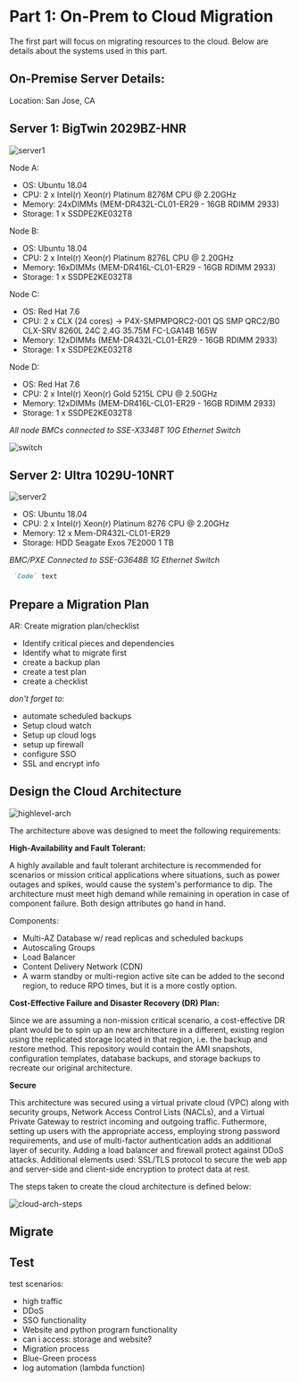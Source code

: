 # Part 1: On-Prem to Cloud Migration

The first part will focus on migrating resources to the cloud. Below are details about the systems used in this part.

## On-Premise Server Details:
Location: San Jose, CA

## **Server 1: BigTwin 2029BZ-HNR**

![server1](https://github.com/lizgarseeyah/-in-progress-Hybrid-Cloud-Project/blob/master/img/server1.png)

Node A:

- OS: Ubuntu 18.04
- CPU: 2 x Intel(r) Xeon(r) Platinum 8276M CPU @ 2.20GHz
- Memory: 24xDIMMs (MEM-DR432L-CL01-ER29 - 16GB RDIMM 2933)
- Storage: 1 x SSDPE2KE032T8

Node B:

- OS: Ubuntu 18.04
- CPU: 2 x Intel(r) Xeon(r) Platinum 8276L CPU @ 2.20GHz
- Memory: 16xDIMMs (MEM-DR416L-CL01-ER29 - 16GB RDIMM 2933)
- Storage: 1 x SSDPE2KE032T8

Node C:

- OS: Red Hat 7.6
- CPU: 2 x CLX (24 cores) -> P4X-SMPMPQRC2-001 QS SMP QRC2/B0 CLX-SRV 8260L 24C 2.4G 35.75M FC-LGA14B 165W
- Memory: 12xDIMMs (MEM-DR432L-CL01-ER29 - 16GB RDIMM 2933)
- Storage: 1 x SSDPE2KE032T8

Node D:

- OS: Red Hat 7.6
- CPU: 2 x Intel(r) Xeon(r) Gold 5215L CPU @ 2.50GHz
- Memory: 12xDIMMs (MEM-DR416L-CL01-ER29 - 16GB RDIMM 2933)
- Storage: 1 x SSDPE2KE032T8

_All node BMCs connected to SSE-X3348T 10G Ethernet Switch_

![switch](https://github.com/lizgarseeyah/-in-progress-Hybrid-Cloud-Project/blob/master/img/switch.png)

## **Server 2: Ultra 1029U-10NRT**

![server2](https://github.com/lizgarseeyah/-in-progress-Hybrid-Cloud-Project/blob/master/img/server2.jpg)

- OS: Ubuntu 18.04
- CPU: 2 x Intel(r) Xeon(r) Platinum 8276 CPU @ 2.20GHz
- Memory: 12 x Mem-DR432L-CL01-ER29
- Storage: HDD Seagate Exos 7E2000 1 TB

_BMC/PXE Connected to SSE-G3648B 1G Ethernet Switch_


```markdown
 `Code` text
```

## Prepare a Migration Plan

AR: Create migration plan/checklist

- Identify critical pieces and dependencies
- Identify what to migrate first
- create a backup plan
- create a test plan
- create a checklist

_don't forget to_:
- automate scheduled backups
- Setup cloud watch
- Setup up cloud logs
- setup up firewall
- configure SSO
- SSL and encrypt info


## Design the Cloud Architecture

![highlevel-arch](https://github.com/lizgarseeyah/-in-progress-Hybrid-Cloud-Project/blob/master/img/architecture-sketch.jpeg)

The architecture above was designed to meet the following requirements:

**High-Availability and Fault Tolerant:** 

A highly available and fault tolerant architecture is recommended for scenarios or mission critical applications where situations, such as power outages and spikes, would cause the system's performance to dip. The architecture must meet high demand while remaining in operation in case of component failure. Both design attributes go hand in hand. 

Components:
- Multi-AZ Database w/ read replicas and scheduled backups
- Autoscaling Groups
- Load Balancer
- Content Delivery Network (CDN)
- A warm standby or multi-region active site can be added to the second region, to reduce RPO times, but it is a more costly option.

**Cost-Effective Failure and Disaster Recovery (DR) Plan:**

Since we are assuming a non-mission critical scenario, a cost-effective DR plant would be to spin up an new architecture in a different, existing region using the replicated storage located in that region, i.e. the backup and restore method. This repository would contain the AMI snapshots, configuration templates, database backups, and storage backups to recreate our original architecture. 

**Secure**

This architecture was secured using a virtual private cloud (VPC) along with security groups, Network Access Control Lists (NACLs), and a Virtual Private Gateway to restrict incoming and outgoing traffic. Futhermore, setting up users with the appropriate access, employing strong password requirements, and use of multi-factor authentication adds an additional layer of security. Adding a load balancer and firewall protect against DDoS attacks. Additional elements used: SSL/TLS protocol to secure the web app and server-side and client-side encryption to protect data at rest.

The steps taken to create the cloud architecture is defined below:

![cloud-arch-steps](https://github.com/lizgarseeyah/-in-progress-Hybrid-Cloud-Project/blob/master/img/cloud_arch.png)

## Migrate

## Test

test scenarios:

- high traffic
- DDoS
- SSO functionality
- Website and python program functionality
- can i access: storage and website?
- Migration process
- Blue-Green process
- log automation (lambda function)



